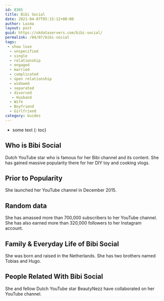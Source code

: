 ```yaml
---
id: 8365
title: Bibi Social
date: 2021-04-07T05:15:12+00:00
author: Laima
layout: post
guid: https://ukdataservers.com/bibi-social/
permalink: /04/07/bibi-social
tags:
 - show love
  - unspecified
  - single
  - relationship
  - engaged
  - married
  - complicated
  - open relationship
  - widowed
  - separated
  - divorced
   - Husband
  - Wife
  - Boyfriend
  - Girlfriend
category: Guides
---
```


* some text
{: toc}


## Who is Bibi Social
                  
                  
                  
Dutch YouTube star who is famous for her Bibi channel and its content. She has gained massive popularity there for her DIY toy and cooking vlogs. 
                  
              
            
              
            
                
                
                
## Prior to Popularity
                  
                  
                  
She launched her YouTube channel in December 2015. 
                  
              
            
              
            
                
                
                
## Random data
                  
                  
                  
She has amassed more than 700,000 subscribers to her YouTube channel. She has also earned more than 320,000 followers to her Instagram account. 
                  
              
            
              
            
                
                
                
## Family & Everyday Life of Bibi Social
                  
                  
                  
She was born and raised in the Netherlands. She has two brothers named Tobias and Hugo.
                  
              
            
              
            
                
                
                
## People Related With Bibi Social
                  
                  
                  
She and fellow Dutch YouTube star BeautyNezz have collaborated on her YouTube channel. 
                  
              
            
              
            
                
              
            
              
              
            
            
              
            
          
          
          